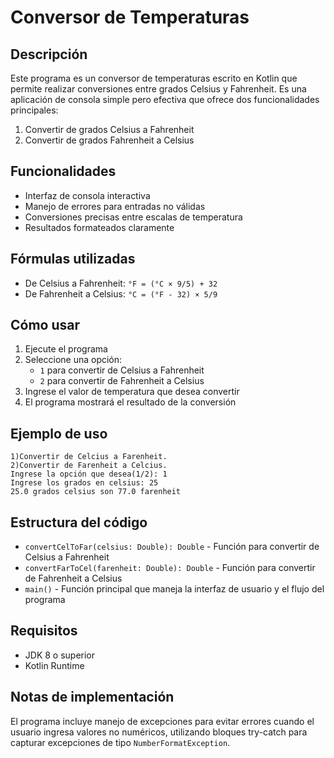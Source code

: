 # Conversor de Temperaturas

## Descripción
Este programa es un conversor de temperaturas escrito en Kotlin que permite realizar conversiones entre grados Celsius y Fahrenheit. Es una aplicación de consola simple pero efectiva que ofrece dos funcionalidades principales:

1. Convertir de grados Celsius a Fahrenheit
2. Convertir de grados Fahrenheit a Celsius

## Funcionalidades

- Interfaz de consola interactiva
- Manejo de errores para entradas no válidas
- Conversiones precisas entre escalas de temperatura
- Resultados formateados claramente

## Fórmulas utilizadas

- De Celsius a Fahrenheit: `°F = (°C × 9/5) + 32`
- De Fahrenheit a Celsius: `°C = (°F - 32) × 5/9`

## Cómo usar

1. Ejecute el programa
2. Seleccione una opción:
   - `1` para convertir de Celsius a Fahrenheit
   - `2` para convertir de Fahrenheit a Celsius
3. Ingrese el valor de temperatura que desea convertir
4. El programa mostrará el resultado de la conversión

## Ejemplo de uso

```
1)Convertir de Celcius a Farenheit.
2)Convertir de Farenheit a Celcius.
Ingrese la opción que desea(1/2): 1
Ingrese los grados en celsius: 25
25.0 grados celsius son 77.0 farenheit
```

## Estructura del código

- `convertCelToFar(celsius: Double): Double` - Función para convertir de Celsius a Fahrenheit
- `convertFarToCel(farenheit: Double): Double` - Función para convertir de Fahrenheit a Celsius
- `main()` - Función principal que maneja la interfaz de usuario y el flujo del programa

## Requisitos

- JDK 8 o superior
- Kotlin Runtime

## Notas de implementación

El programa incluye manejo de excepciones para evitar errores cuando el usuario ingresa valores no numéricos, utilizando bloques try-catch para capturar excepciones de tipo `NumberFormatException`.
